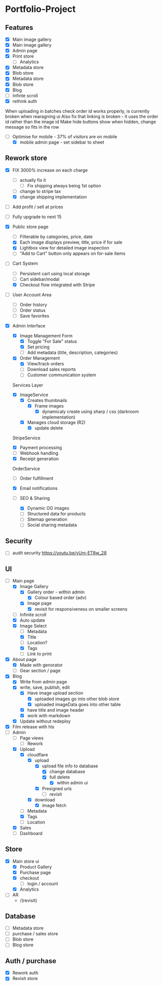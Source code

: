 # Portfolio-Project

## Features

- [x] Main image gallery
- [x] Main image gallery
- [x] Admin page
- [x] Print store
  - [ ] Analytics
- [x] Metadata store
- [x] Blob store
- [x] Metadata store
- [x] Blob store
- [x] Blog
- [ ] Infinte scroll
- [x] rethink auth

When uploading in batches check order id works properly, is currently broken when rearagning ui
Also fix that linking is broken - it uses the order id rather than the image id
Make hide buttons show when hidden, change message so fits in the row

- [ ] Optimise for mobile - 37% of visitors are on mobile
  - [x] mobile admin page - set sidebar to sheet

## Rework store

- [x] FIX 3000% increase on each charge
  - [ ] actually fix it
    - [ ] Fix shipping always being 1st option
  - [ ] change to stripe tax
  - [x] change shipping implementation

- [ ] Add profit / sell at prices
  
- [ ] Fully upgrade to next 15

- [x] Public store page
  - [ ] Filterable by categories, price, date
  - [x] Each image displays preview, title, price if for sale
  - [x] Lightbox view for detailed image inspection
  - [ ] "Add to Cart" button only appears on for-sale items
- [ ] Cart System
  - [ ] Persistent cart using local storage
  - [ ] Cart sidebar/modal
  - [x] Checkout flow integrated with Stripe
- [ ] User Account Area

  - [ ] Order history
  - [ ] Order status
  - [ ] Save favorites

- [x] Admin Interface

  - [x] Image Management Form
    - [x] Toggle "For Sale" status
    - [x] Set pricing
    - [ ] Add metadata (title, description, categories)
  - [x] Order Management
    - [x] View/track orders
    - [ ] Download sales reports
    - [ ] Customer communication system

  Services Layer

  - [x] ImageService
    - [x] Creates thumbnails
      - [x] Frame images
        - [x] dynamicaly create using sharp / css (darkroom implementation)
    - [x] Manages cloud storage (R2)
      - [x] update delete 

  StripeService

  - [x] Payment processing
  - [ ] Webhook handling
  - [x] Receipt generation

  OrderService

  - [ ] Order fulfillment
  - [x] Email notifications

  - [ ] SEO & Sharing
    - [x] Dynamic OG images
    - [ ] Structured data for products
    - [ ] Sitemap generation
    - [ ] Social sharing metadata

## Security

- [ ] audit security <https://youtu.be/yUm-ET8w_28>

## UI

- [ ] Main page
  - [x] Image Gallery
    - [x] Gallery order - within admin
      - [x] Colour based order (adv)
    - [x] Image page
      - [x] revisit for responsiveness on smaller screens
  - [ ] Infinite scroll
  - [x] Auto update
  - [x] Image Select
    - [ ] Metadata
    - [x] Title
    - [ ] Location?
    - [x] Tags
    - [ ] Link to print
- [x] About page
  - [x] Made with genorator
  - [ ] Gear section / page
- [x] Blog
  - [x] Write from admin page
  - [x] write, save, publish, edit
    - [x] Have image upload section
      - [x] uploaded images go into other blob store
      - [x] uploaded imageData goes into other table
    - [x] have title and image header
    - [x] work with markdown
  - [x] Update without redeploy
- [x] Film release with hls
- [ ] Admin
  - [ ] Page views
    - [ ] Rework
  - [x] Upload
    - [x] cloudflare
      - [x] upload
        - [x] upload file info to database
          - [x] change database
          - [x] full delete
            - [x] within admin ui
        - [x] Presigned urls
          - [ ] revisit
      - [x] download
        - [x] image fetch
    - [ ] Metadata
    - [x] Tags
    - [ ] Location
  - [x] Sales
  - [ ] Dashboard

## Store

- [x] Main store ui
  - [x] Product Gallery
  - [x] Purchase page
  - [x] checkout
    - [ ] login / account
  - [x] Analytics
- [ ] AR
  - /(revisit)

## Database

- [ ] Metadata store
- [ ] purchase / sales store
- [ ] Blob store
- [ ] Blog store

## Auth / purchase

- [x] Rework auth
- [x] Revisit store
